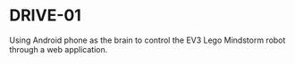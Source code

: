 # DRIVE-01
Using Android phone as the brain to control the EV3 Lego Mindstorm robot through a web application.
